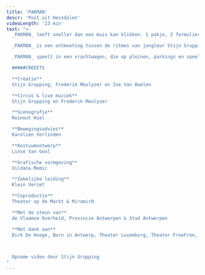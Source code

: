```yaml
---
title: 'PAKMAN'
descr: 'Post uit Hessdalen'
videoLength: '23 min'
text: ">-
  _PAKMAN_ leeft sneller dan een muis kan klikken. 1 pakje, 2 formulieren, 3 stempels, 6 handtekeningen, 450 keer per dag, 159.750 pakjes per jaar in ruil voor 10 vakantiedagen. _PAKMAN_ doorkruist het land om altijd precies op tijd pakjes af te leveren. In de laadbak van zijn kleine vrachtwagen wordt het publiek uitgenodigd voor een intense performance over een even eenzame als onzichtbare bewoner van onze virtuele economie.

  _PAKMAN_ is een ontmoeting tussen de ritmes van jongleur Stijn Grupping en drummer Frederik Meulyzer. Samen onderzoeken zij het ritme waaraan ‘deze’ tijd onderhevig is. Hoe verhoudt de opgelegde snelheid van _PAKMAN_ zich tot zijn natuurlijke ritmes als hartslag en ademhaling? Stijn en Frederik laten de ritmes en routines van hun botsballen en drums in dialoog treden. Samen maken ze live muziek, waarbij ze elkaar – elk met hun eigen instrument – versterken, tegenwerken, aanvullen en uitdagen.

  _PAKMAN_ speelt in een vrachtwagen, die op pleinen, parkings en speelplaatsen halt houdt. Vijfentwintig toeschouwers nemen mee plaats in de laadbak.

  #####CREDITS

  **Creatie**
  Stijn Grupping, Frederik Meulyzer en Ine Van Baelen

  **Circus & live muziek**
  Stijn Grupping en Frederik Meulyzer

  **Scenografie**
  Reinout Hiel

  **Bewegingsadvies**
  Karolien Verlinden

  **Kostuumontwerp**
  Linse Van Gool

  **Grafische vormgeving**
  Vildana Memic

  **Zakelijke leiding**
  Klein Verzet

  **Coproductie**
  Theater op de Markt & MiramirO

  **Met de steun van**
  de Vlaamse Overheid, Provincie Antwerpen & Stad Antwerpen

  **Met dank aan**
  Dirk De Hooge, Born in Antwerp, Theater Luxemburg, Theater FroeFroe, Martha!Tentatief en Circuscentrum voor werk- en repetitieruimte

  ‍

  Opname video door Stijn Grupping
"
---
```


